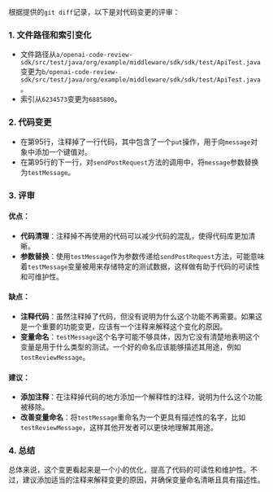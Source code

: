 根据提供的`git diff`记录，以下是对代码变更的评审：

### 1. 文件路径和索引变化
- 文件路径从`a/openai-code-review-sdk/src/test/java/org/example/middleware/sdk/sdk/test/ApiTest.java`变更为`b/openai-code-review-sdk/src/test/java/org/example/middleware/sdk/sdk/test/ApiTest.java`。
- 索引从`6234573`变更为`6885800`。

### 2. 代码变更
- 在第95行，注释掉了一行代码，其中包含了一个`put`操作，用于向`message`对象中添加一个键值对。
- 在第95行的下一行，对`sendPostRequest`方法的调用中，将`message`参数替换为`testMessage`。

### 3. 评审

#### 优点：
- **代码清理**：注释掉不再使用的代码可以减少代码的混乱，使得代码库更加清晰。
- **参数替换**：使用`testMessage`作为参数传递给`sendPostRequest`方法，可能意味着`testMessage`变量被用来存储特定的测试数据，这样做有助于代码的可读性和可维护性。

#### 缺点：
- **注释代码**：虽然注释掉了代码，但没有说明为什么这个功能不再需要。如果这是一个重要的功能变更，应该有一个注释来解释这个变化的原因。
- **变量命名**：`testMessage`这个名字可能不够具体，因为它没有清楚地表明这个变量是用于什么类型的测试。一个好的命名应该能够描述其用途，例如`testReviewMessage`。

#### 建议：
- **添加注释**：在注释掉代码的地方添加一个解释性的注释，说明为什么这个功能被移除。
- **改善变量命名**：将`testMessage`重命名为一个更具有描述性的名字，比如`testReviewMessage`，这样其他开发者可以更快地理解其用途。

### 4. 总结
总体来说，这个变更看起来是一个小的优化，提高了代码的可读性和维护性。不过，建议添加适当的注释来解释变更的原因，并确保变量命名清晰且具有描述性。